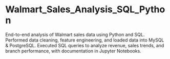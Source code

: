 # Walmart_Sales_Analysis_SQL_Python
End-to-end analysis of Walmart sales data using Python and SQL. Performed data cleaning, feature engineering, and loaded data into MySQL &amp; PostgreSQL. Executed SQL queries to analyze revenue, sales trends, and branch performance, with documentation in Jupyter Notebooks.
